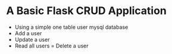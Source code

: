 # A Basic Flask CRUD Application
- Using a simple one table user mysql database
- Add a user
- Update a user
- Read all users
= Delete a user

